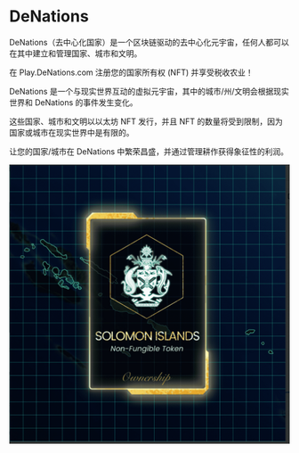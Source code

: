 # DeNations

DeNations（去中心化国家）是一个区块链驱动的去中心化元宇宙，任何人都可以在其中建立和管理国家、城市和文明。

在 Play.DeNations.com 注册您的国家所有权 (NFT) 并享受税收农业！

DeNations 是一个与现实世界互动的虚拟元宇宙，其中的城市/州/文明会根据现实世界和 DeNations 的事件发生变化。

这些国家、城市和文明以以太坊 NFT 发行，并且 NFT 的数量将受到限制，因为国家或城市在现实世界中是有限的。

让您的国家/城市在 DeNations 中繁荣昌盛，并通过管理耕作获得象征性的利润。

![nft](微信截图_20220902183940.png)
